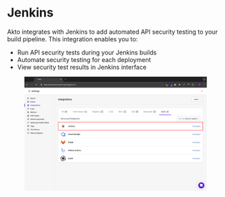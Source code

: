 # Jenkins

Akto integrates with Jenkins to add automated API security testing to your build pipeline. This integration enables you to:

* Run API security tests during your Jenkins builds
* Automate security testing for each deployment
* View security test results in Jenkins interface

<figure><img src="../.gitbook/assets/image (2) (1) (1) (1) (1) (1) (1) (1).png" alt=""><figcaption></figcaption></figure>
